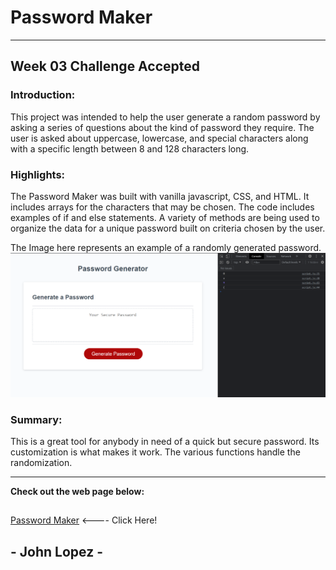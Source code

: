 # Password Maker 
---

## Week 03 Challenge Accepted

### Introduction: 

This project was intended to help the user generate a random password by asking a series of questions about the kind of password they require. The user is asked about uppercase, lowercase, and special characters along with a specific length between 8 and 128 characters long. 
### Highlights:

The Password Maker was built with vanilla javascript, CSS, and HTML. It includes arrays for the characters that may be chosen. The code includes examples of if and else statements. A variety of methods are being used to organize the data for a unique password built on criteria chosen by the user. 

The Image here represents an example of a randomly generated password. 
![New Password Generated](/Assets/Screenshot-pwgeneratorConsolelog%20.png)

### Summary: 

This is a great tool for anybody in need of a quick but secure password. Its customization is what makes it work. The various functions handle the randomization.


--- 
**Check out the web page below:**
##
[Password Maker](https://think-again-coder.github.io/03passwordmaker/) <---- Click Here!
## 
## - John Lopez -